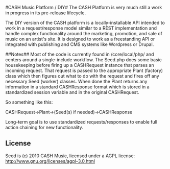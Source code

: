 #CASH Music Platform / DIY#
The CASH Platform is very much still a work in progress in its pre-release lifecycle.  
  
The DIY version of the CASH platform is a locally-installable API intended to work in a request/response model 
similar to a REST implementation and handle complex functionality around the
marketing, promotion, and sale of music on an artist's site. It is designed to
work as a freestanding API or integrated with publishing and CMS systems like
Wordpress or Drupal.
  
  
##Notes##
Most of the code is currently found in /core/local/php/ and centers around a
single-include workflow. The Seed.php does some basic housekeeping before 
firing up a CASHRequest instance that parses an incoming request. That request
is passed to the appropriate Plant (factory) class which then figures out what 
to do with the request and fires off any necessary Seed (worker) classes. When
done the Plant returns any information in a standard CASHResponse format which
is stored in a standardized session variable and in the original CASHRequest.

So something like this:

CASHRequest->Plant->(Seed(s) if needed)->CASHResponse

Long-term goal is to use standardized requests/responses to enable full action
chaining for new functionality.

  
License
-------
Seed is (c) 2010 CASH Music, licensed under a AGPL license: 
<http://www.gnu.org/licenses/agpl-3.0.html>
